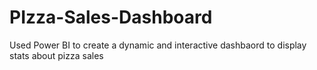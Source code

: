 # PIzza-Sales-Dashboard
Used Power BI to create a dynamic and interactive dashbaord to display stats about pizza sales 
